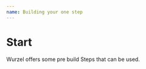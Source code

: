 ```yaml
---
name: Building your one step
---
```


# Start

Wurzel offers some pre build Steps that can be used.
